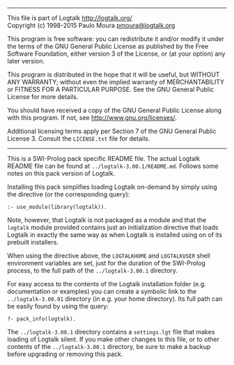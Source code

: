 ________________________________________________________________________

This file is part of Logtalk <http://logtalk.org/>  
Copyright (c) 1998-2015 Paulo Moura <pmoura@logtalk.org>

This program is free software: you can redistribute it and/or modify
it under the terms of the GNU General Public License as published by
the Free Software Foundation, either version 3 of the License, or
(at your option) any later version.

This program is distributed in the hope that it will be useful,
but WITHOUT ANY WARRANTY; without even the implied warranty of
MERCHANTABILITY or FITNESS FOR A PARTICULAR PURPOSE.  See the
GNU General Public License for more details.

You should have received a copy of the GNU General Public License
along with this program.  If not, see <http://www.gnu.org/licenses/>.

Additional licensing terms apply per Section 7 of the GNU General
Public License 3. Consult the `LICENSE.txt` file for details.
________________________________________________________________________


This is a SWI-Prolog pack specific README file. The actual Logtalk
README file can be found at `../logtalk-3.00.1/README.md`. Follows
some notes on this pack version of Logtalk.

Installing this pack simplifies loading Logtalk on-demand by simply
using the directive (or the corresponding query):

	:- use_module(library(logtalk)).

Note, however, that Logtalk is not packaged as a module and that the
`logtalk` module provided contains just an initialization directive
that loads Logtalk in exactly the same way as when Logtalk is installed
using on of its prebuilt installers.

When using the directive above, the `LOGTALKHOME` and `LOGTALKUSER`
shell environment variables are set, just for the duration of the
SWI-Prolog process, to the full path of the `../logtalk-3.00.1`
directory.

For easy access to the contents of the Logtalk installation folder
(e.g. documentation or examples) you can create a symbolic link to the
`../logtalk-3.00.01` directory (in e.g. your home directory). Its full
path can be easily found by using the query:

	?- pack_info(logtalk).

The `../logtalk-3.00.1` directory contains a `settings.lgt` file that
makes loading of Logtalk silent. If you make other changes to this file,
or to other contents of the `../logtalk-3.00.1` directory, be sure to
make a backup before upgrading or removing this pack.
